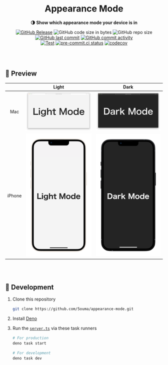 <h1 align="center">Appearance Mode</h1>

<div align="center">

**🌗 Show which appearance mode your device is in**

[![GitHub Release](https://img.shields.io/github/v/release/5ouma/appearance-mode?style=flat-square)](https://github.com/5ouma/appearance-mode/releases)
![GitHub code size in bytes](https://img.shields.io/github/languages/code-size/5ouma/appearance-mode?style=flat-square)
![GitHub repo size](https://img.shields.io/github/repo-size/5ouma/appearance-mode?style=flat-square)
[![GitHub last commit](https://img.shields.io/github/last-commit/5ouma/appearance-mode?style=flat-square)](https://github.com/5ouma/appearance-mode/commit/HEAD)
[![GitHub commit activity](https://img.shields.io/github/commit-activity/m/5ouma/appearance-mode?style=flat-square)](https://github.com/5ouma/appearance-mode/commits/main)
<br />
[![Test](https://img.shields.io/github/actions/workflow/status/5ouma/appearance-mode/test.yml?label=test&style=flat-square)](https://github.com/5ouma/appearance-mode/actions/workflows/test.yml)
[![pre-commit.ci status](https://results.pre-commit.ci/badge/github/5ouma/appearance-mode/main.svg?style=flat-square)](https://results.pre-commit.ci/latest/github/5ouma/appearance-mode/main)
[![codecov](https://codecov.io/github/5ouma/appearance-mode/graph/badge.svg?token=OQB55KXJIL)](https://codecov.io/github/5ouma/appearance-mode)

</div>

<br /><br />

## 🌄 Preview

|        |      Light      |      Dark      |
| :----: | :-------------: | :------------: |
|  Mac   |  ![mac-light]   |  ![mac-dark]   |
| iPhone | ![iphone-light] | ![iphone-dark] |

[mac-light]: ./images/mac/mac-light.png
[mac-dark]: ./images/mac/mac-dark.png
[iphone-light]: ./images/iphone/iphone-light.png
[iphone-dark]: ./images/iphone/iphone-dark.png

<br /><br />

## 🔨 Development

1. Clone this repository

   ```sh
   git clone https://github.com/5ouma/appearance-mode.git
   ```

2. Install [Deno](https://deno.com)

3. Run the [`server.ts`](../src/server.ts) via these task runners

   ```sh
   # For production
   deno task start
   ```

   ```sh
   # For development
   deno task dev
   ```
